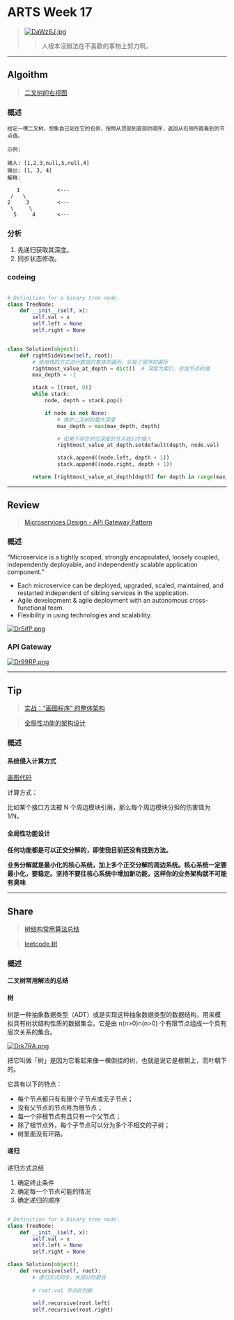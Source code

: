# ARTS Week 17
>[![DaWz6J.jpg](https://s3.ax1x.com/2020/11/25/DaWz6J.jpg)](https://imgchr.com/i/DaWz6J)
>> 人根本沒辦法在不喜歡的事物上努力啊。

***
## Algoithm
>[二叉树的右视图](https://leetcode-cn.com/problems/binary-tree-right-side-view)

### 概述
```
给定一棵二叉树，想象自己站在它的右侧，按照从顶部到底部的顺序，返回从右侧所能看到的节点值。

示例:

输入: [1,2,3,null,5,null,4]
输出: [1, 3, 4]
解释:

   1            <---
 /   \
2     3         <---
 \     \
  5     4       <---
```

### 分析
1. 先递归获取其深度。
2. 同步状态修改。


### codeing
```python

# Definition for a binary tree node.
class TreeNode:
    def __init__(self, x):
        self.val = x
        self.left = None
        self.right = None


class Solution(object):
    def rightSideView(self, root):
        # 使用栈的方式进行数据的整体的遍历，实现了层序的遍历
        rightmost_value_at_depth = dict()  # 深度为索引，存放节点的值
        max_depth = -1

        stack = [(root, 0)]
        while stack:
            node, depth = stack.pop()

            if node is not None:
                # 维护二叉树的最大深度
                max_depth = max(max_depth, depth)

                # 如果不存在对应深度的节点我们才插入
                rightmost_value_at_depth.setdefault(depth, node.val)

                stack.append((node.left, depth + 1))
                stack.append((node.right, depth + 1))

        return [rightmost_value_at_depth[depth] for depth in range(max_depth + 1)]


```

***
## Review
>[Microservices Design - API Gateway Pattern](https://medium.com/dev-genius/microservices-design-api-gateway-pattern-980e8d02bdd5)

### 概述
“Microservice is a tightly scoped, strongly encapsulated, loosely coupled, independently deployable, and independently scalable application component.”

* Each microservice can be deployed, upgraded, scaled, maintained, and restarted independent of sibling services in the application.
* Agile development & agile deployment with an autonomous cross-functional team.
* Flexibility in using technologies and scalability.

[![DrSifP.png](https://s3.ax1x.com/2020/11/27/DrSifP.png)](https://imgchr.com/i/DrSifP)

### API Gateway
[![Dr99RP.png](https://s3.ax1x.com/2020/11/27/Dr99RP.png)](https://imgchr.com/i/Dr99RP)


***
## Tip
>[实战：“画图程序” 的整体架构](https://time.geekbang.org/column/article/172004)

>[全局性功能的架构设计](https://time.geekbang.org/column/article/173619)

### 概述

#### 系统侵入计算方式
[画图代码](https://github.com/qiniu/qpaint/tree/v44)

计算方式：

比如某个接口方法被 N 个周边模块引用，那么每个周边模块分担的伤害值为 1/N。


#### 全局性功能设计
**任何功能都是可以正交分解的，即使我目前还没有找到方法。**

**业务分解就是最小化的核心系统，加上多个正交分解的周边系统。核心系统一定要最小化，要稳定。坚持不要往核心系统中增加新功能，这样你的业务架构就不可能有臭味**


***
## Share
>[树结构常用算法总结](https://github.com/Carmenliukang/ARTS/blob/master/week17.md#share)

>[leetcode 树](https://leetcode-cn.com/tag/tree/)

### 概述
**二叉树常用解法的总结**

#### 树

树是一种抽象数据类型（ADT）或是实现这种抽象数据类型的数据结构，用来模拟具有树状结构性质的数据集合。它是由 n(n>0)n(n>0) 个有限节点组成一个具有层次关系的集合。

[![Drk7RA.png](https://s3.ax1x.com/2020/11/27/Drk7RA.png)](https://imgchr.com/i/Drk7RA)

把它叫做「树」是因为它看起来像一棵倒挂的树，也就是说它是根朝上，而叶朝下的。


它具有以下的特点：

* 每个节点都只有有限个子节点或无子节点；
* 没有父节点的节点称为根节点；
* 每一个非根节点有且只有一个父节点；
* 除了根节点外，每个子节点可以分为多个不相交的子树；
* 树里面没有环路。

#### 递归
递归方式总结
1. 确定终止条件
2. 确定每一个节点可能的情况
3. 确定递归的顺序

```python

# Definition for a binary tree node.
class TreeNode:
    def __init__(self, x):
        self.val = x
        self.left = None
        self.right = None

class Solution(object):
    def recursive(self, root):
        # 递归方式同步，大部分的题目
        
        # root.val 节点的判断
        
        self.recursive(root.left)
        self.recursive(root.right)
       
```

  